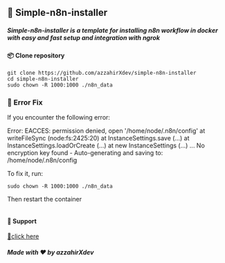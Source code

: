 ## 🚀 Simple-n8n-installer 

##### Simple-n8n-installer is a template for installing **n8n workflow** in docker with easy and fast setup and integration with ngrok

#### 📦 Clone repository

```
git clone https://github.com/azzahirXdev/simple-n8n-installer
cd simple-n8n-installer
sudo chown -R 1000:1000 ./n8n_data
```
### 🧩 Error Fix

If you encounter the following error:

Error: EACCES: permission denied, open '/home/node/.n8n/config' at writeFileSync (node:fs:2425:20) at InstanceSettings.save (...) at InstanceSettings.loadOrCreate (...) at new InstanceSettings (...) ... No encryption key found - Auto-generating and saving to: /home/node/.n8n/config

To fix it, run:
```
sudo chown -R 1000:1000 ./n8n_data
```
Then restart the container
```docker compose restart n8n
```

#### 💖 Support
[💖click here](https://saweria.co/andreazzahir)

##### Made with ❤️ by azzahirXdev
